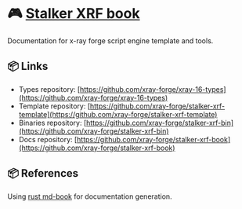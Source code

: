# 🎮 [Stalker XRF book](/)

Documentation for x-ray forge script engine template and tools.

## 📦 Links

- Types repository: [https://github.com/xray-forge/xray-16-types](https://github.com/xray-forge/xray-16-types)
- Template repository: [https://github.com/xray-forge/stalker-xrf-template](https://github.com/xray-forge/stalker-xrf-template)
- Binaries repository: [https://github.com/xray-forge/stalker-xrf-bin](https://github.com/xray-forge/stalker-xrf-bin)
- Docs repository: [https://github.com/xray-forge/stalker-xrf-book](https://github.com/xray-forge/stalker-xrf-book)

## 📦 References

Using [rust md-book](https://github.com/rust-lang/mdBook) for documentation generation.
